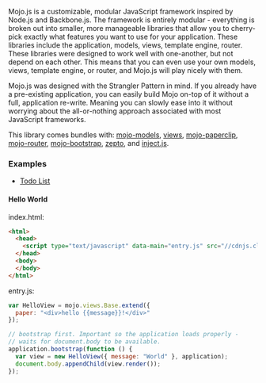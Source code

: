 Mojo.js is a customizable, modular JavaScript framework inspired by Node.js and Backbone.js. The framework is entirely modular - everything is broken out into smaller, more manageable libraries that allow you to cherry-pick exactly what features you want to use for your application. These libraries include the application, models, views, template engine, router. These libraries were designed to work well with one-another, but not depend on each other. This means that you can even use your own models, views, template engine, or router, and Mojo.js will play nicely with them.

Mojo.js was designed with the Strangler Pattern in mind. If you already have a pre-existing application, you can easily build Mojo on-top of it without a full, application re-write. Meaning you can slowly ease into it without worrying about the all-or-nothing approach associated with most JavaScript frameworks.

This library comes bundles with: 
[mojo-models](/mojo-js/mojo-models), [views](/mojo-js/mojo-views), [mojo-paperclip](/mojo-js/paperclip.js),
[mojo-router](/mojo-js/mojo-router.js), [mojo-bootstrap](/mojo-js/mojo-bootstrap), [zepto](http://zeptojs.com/), and [inject.js](http://www.injectjs.com/).

### Examples

- [Todo List](https://github.com/mojo-js/mojo.js/blob/master/build/examples/todoList/index.html)

#### Hello World

index.html:

```html
<html>
  <head>
    <script type="text/javascript" data-main="entry.js" src="//cdnjs.cloudflare.com/ajax/libs/mojo/0.9.0/mojo.min.js" />
  </head>
  <body>
  </body>
</html>
```

entry.js:

```javascript
var HelloView = mojo.views.Base.extend({
  paper: "<div>hello {{message}}!</div>"
});

// bootstrap first. Important so the application loads properly -
// waits for document.body to be available.
application.bootstrap(function () {
  var view = new HelloView({ message: "World" }, application);
  document.body.appendChild(view.render());
});

```

### 
